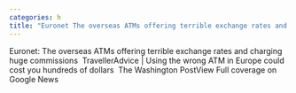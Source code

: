 ```yaml
---
categories: h
title: "Euronet The overseas ATMs offering terrible exchange rates and charging huge commissions  Traveller"
---
```

Euronet: The overseas ATMs offering terrible exchange rates and charging huge commissions&nbsp;&nbsp;TravellerAdvice | Using the wrong ATM in Europe could cost you hundreds of dollars&nbsp;&nbsp;The Washington PostView Full coverage on Google News